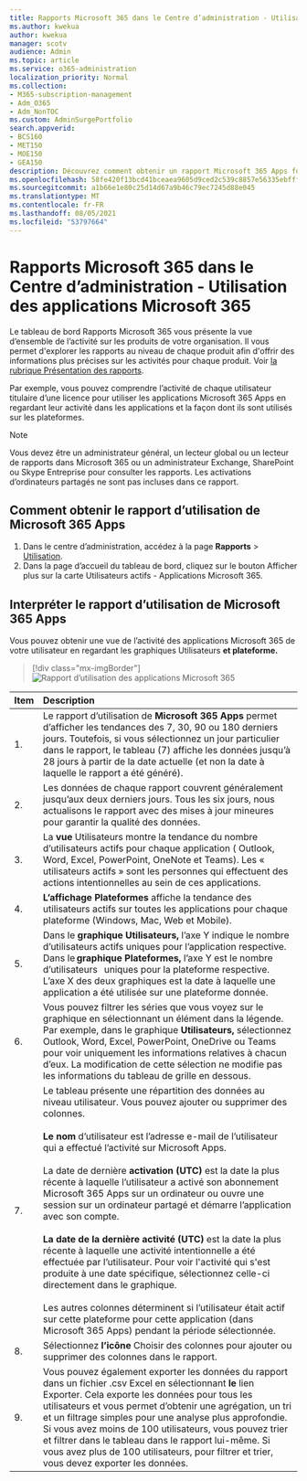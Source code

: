 ```yaml
---
title: Rapports Microsoft 365 dans le Centre d’administration - Utilisation des applications Microsoft 365
ms.author: kwekua
author: kwekua
manager: scotv
audience: Admin
ms.topic: article
ms.service: o365-administration
localization_priority: Normal
ms.collection:
- M365-subscription-management
- Adm_O365
- Adm_NonTOC
ms.custom: AdminSurgePortfolio
search.appverid:
- BCS160
- MET150
- MOE150
- GEA150
description: Découvrez comment obtenir un rapport Microsoft 365 Apps for usage à l’aide du tableau de bord Rapports Microsoft 365 dans le Centre d’administration Microsoft 365.
ms.openlocfilehash: 58fe420f13bcd41bceaea9605d9ced2c539c8857e56335ebfff8fcef672fd222
ms.sourcegitcommit: a1b66e1e80c25d14d67a9b46c79ec7245d88e045
ms.translationtype: MT
ms.contentlocale: fr-FR
ms.lasthandoff: 08/05/2021
ms.locfileid: "53797664"
---
```

# <a name="microsoft-365-reports-in-the-admin-center---microsoft-365-apps-usage"></a>Rapports Microsoft 365 dans le Centre d’administration - Utilisation des applications Microsoft 365

Le tableau de  bord Rapports Microsoft 365 vous présente la vue d’ensemble de l’activité sur les produits de votre organisation. Il vous permet d'explorer les rapports au niveau de chaque produit afin d'offrir des informations plus précises sur les activités pour chaque produit. Voir [la rubrique Présentation des rapports](activity-reports.md).

 Par exemple, vous pouvez comprendre l’activité de chaque utilisateur titulaire d’une licence pour utiliser les applications Microsoft 365 Apps en regardant leur activité dans les applications et la façon dont ils sont utilisés sur les plateformes.


 > [!NOTE]
 > Vous devez être un administrateur général, un lecteur global ou un lecteur de rapports dans Microsoft 365 ou un administrateur Exchange, SharePoint ou Skype Entreprise pour consulter les rapports. Les activations d’ordinateurs partagés ne sont pas incluses dans ce rapport.

## <a name="how-to-get-to-the-microsoft-365-apps-usage-report"></a>Comment obtenir le rapport d’utilisation de Microsoft 365 Apps

1. Dans le centre d’administration, accédez à la page **Rapports** \> <a href="https://go.microsoft.com/fwlink/p/?linkid=2074756" target="_blank">Utilisation</a>. 
2. Dans la page d’accueil  du tableau de bord, cliquez sur le bouton Afficher plus sur la carte Utilisateurs actifs - Applications Microsoft 365.

## <a name="interpret-the-microsoft-365-apps-usage-report"></a>Interpréter le rapport d’utilisation de Microsoft 365 Apps

Vous pouvez obtenir une vue de l’activité des applications Microsoft  365 de votre utilisateur en regardant les graphiques Utilisateurs **et plateforme.**

> [!div class="mx-imgBorder"]
> ![Rapport d’utilisation des applications Microsoft 365](../../media/0bcf67e6-a6e4-4109-a215-369f9f20ad84.png)

|Item|Description|
 |:-----|:-----|
 |1. <br/> |Le rapport d’utilisation de **Microsoft 365 Apps** permet d’afficher les tendances des 7, 30, 90 ou 180 derniers jours. Toutefois, si vous sélectionnez un jour particulier dans le rapport, le tableau (7) affiche les données jusqu’à 28 jours à partir de la date actuelle (et non la date à laquelle le rapport a été généré). <br/> |
 |2. <br/> |Les données de chaque rapport couvrent généralement jusqu’aux deux derniers jours. Tous les six jours, nous actualisons le rapport avec des mises à jour mineures pour garantir la qualité des données. <br/> |
 |3. <br/> |La **vue** Utilisateurs montre la tendance du nombre d’utilisateurs actifs pour chaque application ( Outlook, Word, Excel, PowerPoint, OneNote et Teams). Les « utilisateurs actifs » sont les personnes qui effectuent des actions intentionnelles au sein de ces applications. <br/> |
 |4. <br/> |**L’affichage Plateformes** affiche la tendance des utilisateurs actifs sur toutes les applications pour chaque plateforme (Windows, Mac, Web et Mobile). <br/> |
 |5.<br/>|Dans le **graphique Utilisateurs,** l’axe Y indique le nombre d’utilisateurs actifs uniques pour l’application respective. Dans le **graphique Plateformes,** l’axe Y est le nombre d’utilisateurs   uniques pour la plateforme respective. L’axe X des deux graphiques est la date à laquelle une application a été utilisée sur une plateforme donnée.<br/>|
 6.<br/>|Vous pouvez filtrer les séries que vous voyez sur le graphique en sélectionnant un élément dans la légende. Par exemple, dans le graphique **Utilisateurs,** sélectionnez Outlook, Word, Excel, PowerPoint, OneDrive ou Teams pour voir uniquement les informations relatives à chacun d’eux. La modification de cette sélection ne modifie pas les informations du tableau de grille en dessous.|
 |7.<br/>|Le tableau présente une répartition des données au niveau utilisateur. Vous pouvez ajouter ou supprimer des colonnes.  <br/><br/>**Le nom** d’utilisateur est l’adresse e-mail de l’utilisateur qui a effectué l’activité sur Microsoft Apps.<br><br/>La date de dernière **activation (UTC)** est la date la plus récente à laquelle l’utilisateur a activé son abonnement Microsoft 365 Apps sur un ordinateur ou ouvre une session sur un ordinateur partagé et démarre l’application avec son compte. <br/><br/>**La date de la dernière activité (UTC)** est la date la plus récente à laquelle une activité intentionnelle a été effectuée par l’utilisateur. Pour voir l'activité qui s'est produite à une date spécifique, sélectionnez celle-ci directement dans le graphique.<br/><br/>Les autres colonnes déterminent si l’utilisateur était actif sur cette plateforme pour cette application (dans Microsoft 365 Apps) pendant la période sélectionnée. |
 |8.<br/>|Sélectionnez **l’icône** Choisir des colonnes pour ajouter ou supprimer des colonnes dans le rapport.|
 |9.<br/>|Vous pouvez également exporter les données du rapport dans un fichier .csv Excel en sélectionnant **le** lien Exporter. Cela exporte les données pour tous les utilisateurs et vous permet d’obtenir une agrégation, un tri et un filtrage simples pour une analyse plus approfondie. Si vous avez moins de 100 utilisateurs, vous pouvez trier et filtrer dans le tableau dans le rapport lui-même. Si vous avez plus de 100 utilisateurs, pour filtrer et trier, vous devez exporter les données.|
